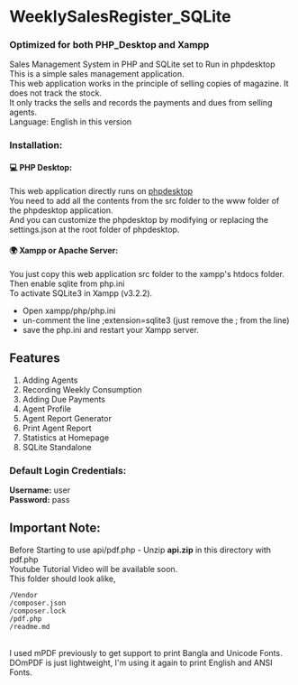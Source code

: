# WeeklySalesRegister_SQLite
### Optimized for both PHP_Desktop and Xampp
Sales Management System in PHP and SQLite set to Run in phpdesktop</br>
This is a simple sales management application.</br>
This web application works in the principle of selling copies of magazine. It does not track the stock. </br>
It only tracks the sells and records the payments and dues from selling agents.</br>
Language: English in this version

### Installation:
#### 💻 PHP Desktop:
This web application directly runs on [phpdesktop ]([url](https://github.com/cztomczak/phpdesktop)) </br>
You need to add all the contents from the src folder to the www folder of the phpdesktop application. </br>
And you can customize the phpdesktop by modifying or replacing the settings.json at the root folder of phpdesktop.
#### 🌍 Xampp or Apache Server:
You just copy this web application src folder to the xampp's htdocs folder.</br>
Then enable sqlite from php.ini </br>
To activate SQLite3 in Xampp (v3.2.2).</br> 
- Open xampp/php/php.ini 
- un-comment the line ;extension=sqlite3 (just remove the ; from the line)
- save the php.ini and restart your Xampp server.

## Features
1. Adding Agents
2. Recording Weekly Consumption
3. Adding Due Payments
4. Agent Profile
5. Agent Report Generator
6. Print Agent Report
7. Statistics at Homepage
8. SQLite Standalone


### Default Login Credentials:
**Username:** user </br>
**Password:** pass

## Important Note: 
Before Starting to use api/pdf.php - Unzip **api.zip** in this directory with pdf.php </br>
Youtube Tutorial Video will be available soon. </br>
This folder should look alike, </br>

	/Vendor
	/composer.json
	/composer.lock
	/pdf.php
	/readme.md
  
</br>
I used mPDF previously to get support to print Bangla and Unicode Fonts.</br>
DOmPDF is just lightweight, I'm using it again to print English and ANSI Fonts.</br>

